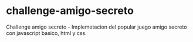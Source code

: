 # challenge-amigo-secreto
 Challenge amigo secreto - Implemetacion del popular juego amigo secreto con javascript basico, html y css.
